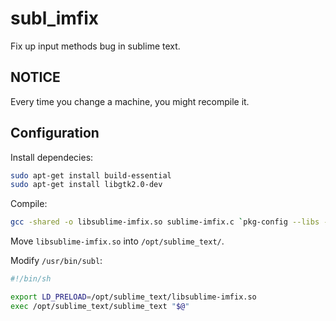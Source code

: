 # subl_imfix
Fix up input methods bug in sublime text.

## NOTICE
Every time you change a machine, you might recompile it.

## Configuration
Install dependecies:

```sh
sudo apt-get install build-essential
sudo apt-get install libgtk2.0-dev
```

Compile:

```sh
gcc -shared -o libsublime-imfix.so sublime-imfix.c `pkg-config --libs --cflags gtk+-2.0` -fPIC
```

Move `libsublime-imfix.so` into `/opt/sublime_text/`.

Modify `/usr/bin/subl`:

```sh
#!/bin/sh

export LD_PRELOAD=/opt/sublime_text/libsublime-imfix.so
exec /opt/sublime_text/sublime_text "$@"
```